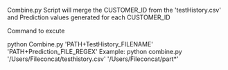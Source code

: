Combine.py Script will merge the CUSTOMER_ID from the 'testHistory.csv' and Prediction values generated for each CUSTOMER_ID

Command to excute

python Combine.py 'PATH+TestHistory_FILENAME' 'PATH+Prediction_FILE_REGEX'
Example: python combine.py '/Users/Fileconcat/testhistory.csv' '/Users/Fileconcat/part*'
